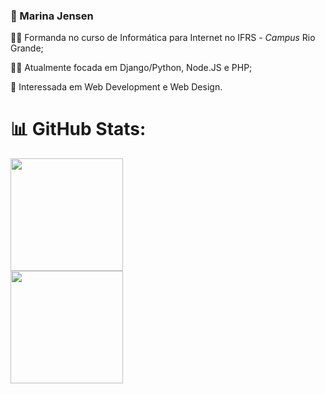 ### 📌 Marina Jensen

👩‍🎓 Formanda no curso de Informática para Internet no IFRS - *Campus* Rio Grande;

👩‍💻 Atualmente focada em Django/Python, Node.JS e PHP;

👀 Interessada em Web Development e Web Design.

# 📊 GitHub Stats:
<div style="display:inline;">
<img height=180em src="(https://github-readme-stats.vercel.app/api?username=marinacjensen&theme=dark&hide_border=true&include_all_commits=true&count_private=true&show_icons=true&rank_icon=github)"><br/>
<img height=180em src="(https://github-readme-stats.vercel.app/api/top-langs/?username=marinacjensen&theme=dark&hide_border=true&include_all_commits=true&count_private=true&layout=compact)">
</div>
